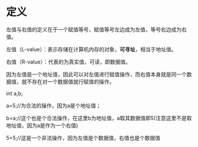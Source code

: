 # 定义

左值与右值的定义在于一个赋值等号，赋值等号左边成为左值，等号右边成为右值。

左值（L-value）：表示存储在计算机内存的对象，**可寻址**，相当于地址值。

右值（R-value）：代表的为真实值，可读，即数据值。

因为左值是一个地址值，因此可以对左值进行赋值操作，而右值本身就是同一个数据值，就不存在对一个数据值就行赋值的操作。

int a,b;

a=5;//为合法的操作，因为a是个地址值；

b=a;//这个也是个合法操作，在这里b为地址值，a取其数据值即5\(注意这里不是取地址值，因为a是作为一个右值\)

5=5;//这是一个非法操作，因为左值是个数据值，右值也是个数据值

